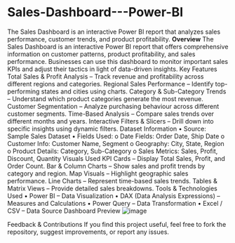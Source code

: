 # Sales-Dashboard---Power-BI
The Sales Dashboard is an interactive Power BI report that analyzes sales performance, customer trends, and product profitability.
**Overview**
The Sales Dashboard is an interactive Power BI report that offers comprehensive information on customer patterns, product profitability, and sales performance. Businesses can use this dashboard to monitor important sales KPIs and adjust their tactics in light of data-driven insights.
Key Features
Total Sales & Profit Analysis – Track revenue and profitability across different regions and categories.
Regional Sales Performance – Identify top-performing states and cities using  charts.
Category & Sub-Category Trends – Understand which product categories generate the most revenue.
Customer Segmentation – Analyze purchasing behaviour across different customer segments.
Time-Based Analysis – Compare sales trends over different months and years.
Interactive Filters & Slicers – Drill down into specific insights using dynamic filters.
Dataset Information
•	Source: Sample Sales Dataset
•	Fields Used:
  o	Date Fields: Order Date, Ship Date
  o	Customer Info: Customer Name, Segment
  o	Geography: City, State, Region
  o	Product Details: Category, Sub-Category
  o	Sales Metrics: Sales, Profit, Discount, Quantity
Visuals Used
KPI Cards – Display Total Sales, Profit, and Order Count.
Bar & Column Charts – Show sales and profit trends by category and region.
Map Visuals – Highlight geographic sales performance.
Line Charts – Represent time-based sales trends.
Tables & Matrix Views – Provide detailed sales breakdowns.
Tools & Technologies Used
•	Power BI – Data Visualization
•	DAX (Data Analysis Expressions) – Measures and Calculations
•	Power Query – Data Transformation
•	Excel / CSV – Data Source
Dashboard Preview
 ![image](https://github.com/user-attachments/assets/66a5ccc2-dfc2-47bc-a03b-5cee888202ff)
 
Feedback & Contributions
If you find this project useful, feel free to fork the repository, suggest improvements, or report any issues.

